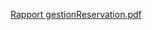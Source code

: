 
[Rapport gestionReservation.pdf](https://github.com/user-attachments/files/18126577/Rapport.gestionReservation.pdf)
